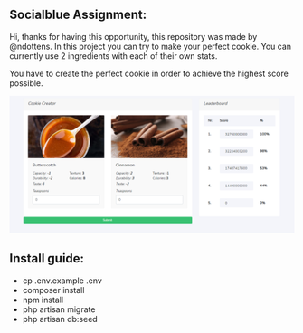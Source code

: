 ## Socialblue Assignment:
Hi, thanks for having this opportunity, this repository was made by @ndottens.
In this project you can try to make your perfect cookie. You can currently use 2 ingredients with each of their own stats.

You have to create the perfect cookie in order to achieve the highest score possible.

![background](cookie.jpg)

## Install guide:

- cp .env.example .env
- composer install
- npm install
- php artisan migrate
- php artisan db:seed

